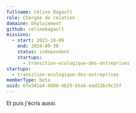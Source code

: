 ```yaml
---
fullname: Céline Bagault
role: Chargée de relation
domaine: Déploiement
github: celinebagault
missions:
  - start: 2023-10-09
    end: 2024-09-30
    status: independent
    startups:
      - transition-ecologique-des-entreprises
startups:
  - transition-ecologique-des-entreprises
memberType: beta
uuid: 6fe341a4-6880-4b25-b5a6-ead22bc9c25f
---
```

Et puis j'écris aussi.
